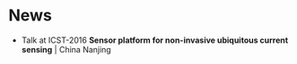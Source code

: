 # News


* Talk at ICST-2016 **Sensor platform for non-invasive ubiquitous current sensing** | China Nanjing
